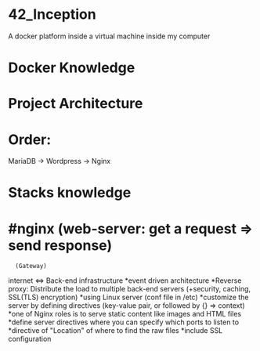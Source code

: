 # 42_Inception
A docker platform inside a virtual machine inside my computer

# Docker Knowledge

# Project Architecture 
# Order:
MariaDB -> Wordpress -> Nginx

# Stacks knowledge
# #nginx (web-server: get a request => send response)
      (Gateway)
internet <=> Back-end infrastructure 
*event driven architecture
*Reverse proxy: Distribute the load to multiple back-end servers (+security, caching, SSL(TLS) encryption)
*using Linux server (conf file in /etc)
*customize the server by defining directives (key-value pair, or followed by {} => context)
*one of Nginx roles is to serve static content like images and HTML files 
*define server directives where you can specify which ports to listen to 
*directive of "Location" of where to find the raw files 
*include SSL configuration  

